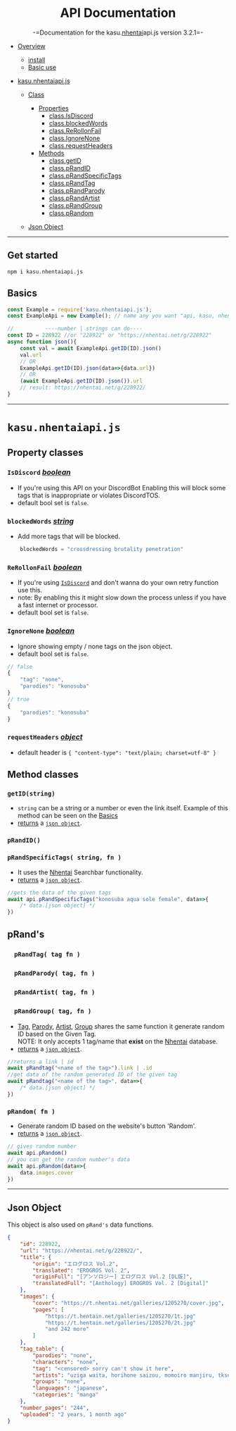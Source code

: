 <center>

# API Documentation
-=Documentation for the kasu.[nhentai](https://nhentai.net)api.js version 3.2.1=-
</center>

- [Overview](#api-documentation)
    - [install](#get-started)
    - [Basic use](#basics)

- [kasu.nhentaiapi.js](#kasu.nhentaiapi.js)
    - [Class](#kasu.nhentaiapi.js)
        - [Properties](#property-classes)
            - [class.IsDiscord](#isdiscord-boolean)
            - [class.blockedWords](#blockedwords-string)
            - [class.ReRollonFail](#rerollonfail-boolean)
            - [class.IgnoreNone](#ignorenone-boolean)
            - [class.requestHeaders](#requestheaders-object)
        - [Methods](#method-classes)
            - [class.getID](#getidstring)
            - [class.pRandID](#prandid)
            - [class.pRandSpecificTags](#prands)
            - [class.pRandTag](#prands)
            - [class.pRandParody](#prands)
            - [class.pRandArtist](#prands)
            - [class.pRandGroup](#prands)
            - [class.pRandom](#prandom-fn-)

    - [Json Object](#json-object)

---
## Get started
```
npm i kasu.nhentaiapi.js
```
## Basics
```js
const Example = require('kasu.nhentaiapi.js');
const ExampleApi = new Example(); // name any you want "api, kasu, nhentai, ..." 

//          ----number | strings can do----
const ID = 228922 //or "228922" or "https://nhentai.net/g/228922"
async function json(){
    const val = await ExampleApi.getID(ID).json()
    val.url
    // OR
    ExampleApi.getID(ID).json(data=>{data.url})
    // OR
    (await ExampleApi.getID(ID).json()).url
    // result: https://nhentai.net/g/228922/
}
```
---

# `kasu.nhentaiapi.js`
## Property classes
### `IsDiscord` _[boolean](https://developer.mozilla.org/en-US/docs/Web/JavaScript/Reference/Global_Objects/Boolean)_
- If you're using this API on your DiscordBot Enabling this will block some tags that is inappropriate or violates DiscordTOS.
- default bool set is `false`.

### `blockedWords` _[string](https://developer.mozilla.org/en-US/docs/Web/JavaScript/Reference/Global_Objects/String)_
- Add more tags that will be blocked.
```js
    blockedWords = "crossdressing brutality penetration"
```

### `ReRollonFail` _[boolean](https://developer.mozilla.org/en-US/docs/Web/JavaScript/Reference/Global_Objects/Boolean)_
- If you're using [`IsDiscord`](#isdiscord-boolean) and don't wanna do your own retry function use this.
- note: By enabling this it might slow down the process unless if you have a fast internet or processor.
- default bool set is `false`.

### `IgnoreNone` _[boolean](https://developer.mozilla.org/en-US/docs/Web/JavaScript/Reference/Global_Objects/Boolean)_
- Ignore showing empty / none tags on the json object.
- default bool set is `false`.
```js
// false
{
    "tag": "none",
    "parodies": "konosuba"
}
// true
{
    "parodies": "konosuba"
}
```

### `requestHeaders` _[object](https://developer.mozilla.org/en-US/docs/Web/JavaScript/Reference/Global_Objects/Object)_
- default header is `{ "content-type": "text/plain; charset=utf-8" }`

## Method classes
### `getID(string)`
- `string` can be a string or a number or even the link itself. Example of this method can be seen on the [Basics](#basics)
- [returns](https://developer.mozilla.org/en-US/docs/Web/JavaScript/Reference/Statements/return) a [`json object`](#json-object).

### `pRandID()`

### `pRandSpecificTags( string, fn )`
- It uses the [Nhentai](https://nhentai.net) Searchbar functionality.
- [returns](https://developer.mozilla.org/en-US/docs/Web/JavaScript/Reference/Statements/return) a [`json object`](#json-object).
```js
//gets the data of the given tags
await api.pRandSpecificTags("konosuba aqua sole female", data=>{
    /* data.[json object] */
})
```

## pRand's
### &nbsp; &nbsp; `pRandTag( tag fn )`
### &nbsp; &nbsp; `pRandParody( tag, fn )`
### &nbsp; &nbsp; `pRandArtist( tag, fn )`
### &nbsp; &nbsp; `pRandGroup( tag, fn )`

- [Tag](https://nhentai.net/tag), [Parody](https://nhentai.net/parody), [Artist](https://nhentai.net/artist), [Group](https://nhentai.net/group) shares the same function it generate random ID based on the Given Tag. <br/>
NOTE: It only accepts 1 tag/name that **exist** on the [Nhentai](https://nhentai.net) database.
- [returns](https://developer.mozilla.org/en-US/docs/Web/JavaScript/Reference/Statements/return) a [`json object`](#json-object).
```js
//returns a link | id
await pRandtag("<name of the tag>").link | .id
//get data of the random generated ID of the given tag
await pRandtag("<name of the tag>", data=>{
    /* data.[json object] */
})
```

### `pRandom( fn )`
- Generate random ID based on the website's button 'Random'.
- [returns](https://developer.mozilla.org/en-US/docs/Web/JavaScript/Reference/Statements/return) a [`json object`](#json-object).
```js
// gives random number
await api.pRandom()
// you can get the random number's data
await api.pRandom(data=>{
    data.images.cover
})
```

---
## Json Object
This object is also used on `pRand's` data functions.
```json
{
    "id": 228922,
    "url": "https://nhentai.net/g/228922/",
    "title": { 
        "origin": "エログロス Vol.2",
        "translated": "EROGROS Vol. 2",
        "originFull": "[アンソロジー] エログロス Vol.2 [DL版]",
        "translatedFull": "[Anthology] EROGROS Vol. 2 [Digital]"
    },
    "images": { 
        "cover": "https://t.nhentai.net/galleries/1205270/cover.jpg",
        "pages": [
            "https://t.hentain.net/galleries/1205270/1t.jpg"
            "https://t.hentain.net/galleries/1205270/2t.jpg"
            "and 242 more"
        ]
    },
    "tag_table": {
        "parodies": "none",
        "characters": "none",
        "tag": "<censored> sorry can't show it here",
        "artists": "uziga waita, horihone saizou, momoiro manjiru, tksn, faith, zero punch, hayami kuro, ai7n, senmu",
        "groups": "none",
        "languages": "japanese",
        "categories": "manga"
    },
    "number_pages": "244",
    "uploaded": "2 years, 1 month ago"
}
```













